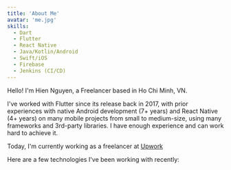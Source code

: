 ```yaml
---
title: 'About Me'
avatar: 'me.jpg'
skills:
  - Dart
  - Flutter
  - React Native
  - Java/Kotlin/Android
  - Swift/iOS
  - Firebase
  - Jenkins (CI/CD)
---
```


Hello! I'm Hien Nguyen, a Freelancer based in Ho Chi Minh, VN.

I've worked with Flutter since its release back in 2017, with prior experiences with native Android development (7+ years) and React Native (4+ years) on many mobile projects from small to medium-size, using many frameworks and 3rd-party libraries. I have enough experience and can work hard to achieve it.

Today, I'm currently working as a freelancer at [Upwork](https://www.upwork.com/freelancers/~01e8865aa693b1478a)

Here are a few technologies I've been working with recently:
